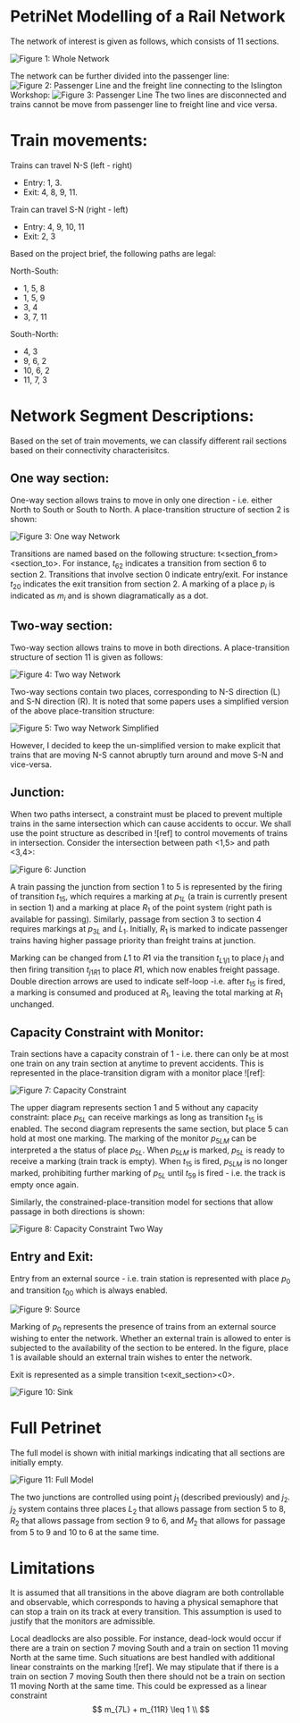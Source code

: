 # PetriNet Modelling of a Rail Network
The network of interest is given as follows, which consists of 11 sections.

![Figure 1: Whole Network](PetriDiagram/WholeNetwork.PNG)

The network can be further divided into the passenger line: 
![Figure 2: Passenger Line](PetriDiagram/PassengerLine.PNG)
and the freight line connecting to the Islington Workshop:
![Figure 3: Passenger Line](PetriDiagram/FreightLine.PNG)
The two lines are disconnected and trains cannot be move from passenger line to freight line and vice versa. 

# Train movements:
Trains can travel N-S (left - right)
- Entry: 1, 3.
- Exit: 4, 8, 9, 11.

Train can travel S-N (right - left)
- Entry: 4, 9, 10, 11
- Exit: 2, 3

Based on the project brief, the following paths are legal: 

North-South: 
- 1, 5, 8
- 1, 5, 9
- 3, 4
- 3, 7, 11

South-North: 
- 4, 3
- 9, 6, 2
- 10, 6, 2
- 11, 7, 3

# Network Segment Descriptions: 
Based on the set of train movements, we can classify different rail sections based on their connectivity characterisitcs. 

## One way section:
One-way section allows trains to move in only one direction - i.e. either North to South or South to North. A place-transition structure of section 2 is shown:  

![Figure 3: One way Network](./PetriDiagram/OneWay.drawio.svg)

Transitions are named based on the following structure: t<section_from><section_to>. For instance, $t_{62}$ indicates a transition from section 6 to section 2. Transitions that involve section 0 indicate entry/exit. For instance $t_{20}$ indicates the exit transition from section 2. A marking of a place $p_i$ is indicated as $m_i$ and is shown diagramatically as a dot.

## Two-way section:
Two-way section allows trains to move in both directions. A place-transition structure of section 11 is given as follows:

![Figure 4: Two way Network](./PetriDiagram/TwoWays.drawio.svg)

Two-way sections contain two places, corresponding to N-S direction (L) and S-N direction (R). It is noted that some papers uses a simplified version of the above place-transition structure:

![Figure 5: Two way Network Simplified](./PetriDiagram/TwoWaySimplified.drawio.svg)

However, I decided to keep the un-simplified version to make explicit that trains that are moving N-S cannot abruptly turn around and move S-N and vice-versa. 

## Junction:
When two paths intersect, a constraint must be placed to prevent multiple trains in the same intersection which can cause accidents to occur. We shall use the point structure as described in ![ref] to control movements of trains in intersection. Consider the intersection between path <1,5> and path <3,4>:

![Figure 6: Junction](./PetriDiagram/Junction.drawio.svg)

A train passing the junction from section 1 to 5 is represented by the firing of transition $t_{15}$, which requires a marking at $p_{1L}$ (a train is currently present in section 1) and a marking at place $R_1$ of the point system (right path is available for passing). Similarly, passage from section 3 to section 4 requires markings at $p_{3L}$ and $L_1$. Initially, $R_1$ is marked to indicate passenger trains having higher passage priority than freight trains at junction. 

Marking can be changed from $L1$ to $R1$ via the transition $t_{L1j1}$ to place $j_1$ and then firing transition $t_{j1R1}$ to place $R1$, which now enables freight passage. Double direction arrows are used to indicate self-loop -i.e. after $t_15$ is fired, a marking is consumed and produced at $R_1$, leaving the total marking at $R_1$ unchanged.

## Capacity Constraint with Monitor:

Train sections have a capacity constrain of 1 - i.e. there can only be at most one train on any train section at anytime to prevent accidents. This is represented in the place-transition digram with a monitor place ![ref]: 

![Figure 7: Capacity Constraint](./PetriDiagram/Capacity.drawio.svg)

The upper diagram represents section 1 and 5 without any capacity constraint: place $p_{5L}$ can receive markings as long as transition $t_{15}$ is enabled. The second diagram represents the same section, but place 5 can hold at most one marking. The marking of the monitor $p_{5LM}$ can be interpreted a the status of place $p_{5L}$. When $p_{5LM}$ is marked, $p_{5L}$ is ready to receive a marking (train track is empty). When $t_{15}$ is fired, $p_{5LM}$ is no longer marked, prohibiting further marking of $p_{5L}$ until $t_{59}$ is fired - i.e. the track is empty once again.

Similarly, the constrained-place-transition model for sections that allow passage in both directions is shown: 

![Figure 8: Capacity Constraint Two Way](./PetriDiagram/CapacityTwoWay.drawio.svg)

## Entry and Exit: 

Entry from an external source - i.e. train station is represented with place $p_0$ and transition $t_{00}$ which is always enabled. 

![Figure 9: Source](./PetriDiagram/Source.drawio.svg)

Marking of $p_0$ represents the presence of trains from an external source wishing to enter the network. Whether an external train is allowed to enter is subjected to the availability of the section to be entered. In the figure, place 1 is available should an external train wishes to enter the network. 

Exit is represented as a simple transition t<exit_section><0>.

![Figure 10: Sink](./PetriDiagram/Sink.drawio.svg)

# Full Petrinet

The full model is shown with initial markings indicating that all sections are initially empty.

![Figure 11: Full Model](./PetriDiagram/fullmodel.drawio.svg)

The two junctions are controlled using point $j_1$ (described previously) and $j_2$. $j_2$ system contains three places $L_2$ that allows passage from section 5 to 8, $R_2$ that allows passage from section 9 to 6, and $M_2$ that allows for passage from 5 to 9 and 10 to 6 at the same time. 

# Limitations

It is assumed that all transitions in the above diagram are both controllable and observable, which corresponds to having a physical semaphore that can stop a train on its track at every transition. This assumption is used to justify that the monitors are admissible. 

Local deadlocks are also possible. For instance, dead-lock would occur if there are a train on section 7 moving South and a train on section 11 moving North at the same time. Such situations are best handled with additional linear constraints on the marking ![ref]. We may stipulate that if there is a train on section 7 moving South then there should not be a train on section 11 moving North at the same time. This could be expressed as a linear constraint
$$
m_{7L} + m_{11R} \leq 1 \\
$$